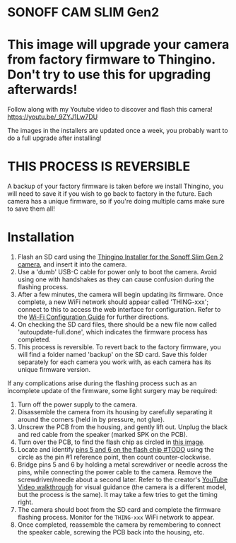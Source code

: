 # SONOFF CAM SLIM Gen2

# This image will upgrade your camera from factory firmware to Thingino. Don't try to use this for upgrading afterwards!

Follow along with my Youtube video to discover and flash this camera! https://youtu.be/_9ZYJ1Lw7DU

The images in the installers are updated once a week, you probably want to do a full upgrade after installing!

# THIS PROCESS IS REVERSIBLE

A backup of your factory firmware is taken before we install Thingino, you will need to save it if you wish to go back to factory
in the future. Each camera has a unique firmware, so if you're doing multiple cams make sure to save them all!


# Installation 
1. Flash an SD card using the [Thingino Installer for the Sonoff Slim Gen 2 camera](https://github.com/wltechblog/thingino-installers/tree/main/sonoff-slim-gen-2), and insert it into the camera.
2. Use a 'dumb' USB-C cable for power only to boot the camera. Avoid using one with handshakes as they can cause confusion during the flashing process.
3. After a few minutes, the camera will begin updating its firmware. Once complete, a new WiFi network should appear called 'THING-xxx'; connect to this to access the web interface for configuration.  Refer to the [Wi-Fi Configuration Guide](https://github.com/themactep/thingino-firmware/wiki/Configuration:-Wi%E2%80%90Fi-Access#captive-portal) for further directions.
4. On checking the SD card files, there should be a new file now called 'autoupdate-full.done', which indicates the firmware process has completed.
5. This process is reversible.  To revert back to the factory firmware, you will find a folder named 'backup' on the SD card.  Save this folder separately for each camera you work with, as each camera has its unique firmware version.

If any complications arise during the flashing process such as an incomplete update of the firmware, some light surgery may be required:
1. Turn off the power supply to the camera.
2. Disassemble the camera from its housing by carefully separating it around the corners (held in by pressure, not glue).
3. Unscrew the PCB from the housing, and gently lift out.  Unplug the black and red cable from the speaker (marked SPK on the PCB).
4. Turn over the PCB, to find the flash chip as circled in [this image](https://github.com/wltechblog/thingino-installers/blob/6f7a453b869ec47d360379fff3f112bb8258004c/sonoff-slim-gen-2/PCB%20-%20Flash%20Chip.jpeg).
5. Locate and identify [pins 5 and 6 on the flash chip #TODO]() using the circle as the pin #1 reference point, then count counter-clockwise.
6. Bridge pins 5 and 6 by holding a metal screwdriver or needle across the pins, while connecting the power cable to the camera.  Remove the screwdriver/needle about a second later.  Refer to the creator's [YouTube Video walkthrough](https://www.youtube.com/watch?v=wfeA8wOEe34&t=480s) for visual guidance (the camera is a different model, but the process is the same).  It may take a few tries to get the timing right.
7. The camera should boot from the SD card and complete the firmware flashing process. Monitor for the `THING-xxx` WiFi network to appear.
8. Once completed, reassemble the camera by remembering to connect the speaker cable, screwing the PCB back into the housing, etc.
